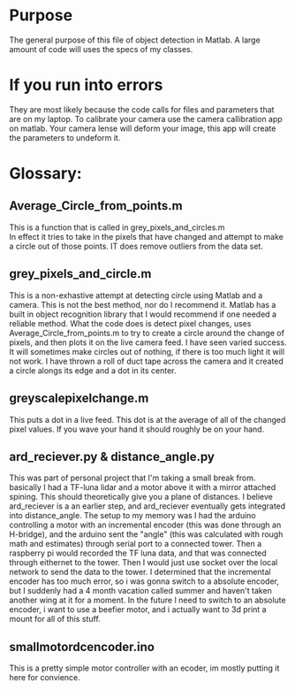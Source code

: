 # Purpose #
The general purpose of this file of object detection in Matlab. A large amount of code will uses the specs of my classes. 

# If you run into errors #
They are most likely because the code calls for files and parameters that are on my laptop. To calibrate your camera use the camera callibration app on matlab. Your camera lense will deform your image, this app will create the parameters to undeform it.

# Glossary: #

## Average_Circle_from_points.m ##
This is a function that is called in grey_pixels_and_circles.m  
In effect it tries to take in the pixels that have changed and attempt to make a circle out of those points. IT does remove outliers from the data set.

## grey_pixels_and_circle.m ##
This is a non-exhastive attempt at detecting circle using Matlab and a camera. This is not the best method, nor do I recommend it. Matlab has a built in object recognition library that I would recommend if one needed a reliable method. What the code does is detect pixel changes, uses Average_Circle_from_points.m to try to create a circle around the change of pixels, and then plots it on the live camera feed. I have seen varied success. It will sometimes make circles out of nothing, if there is too much light it will not work. I have thrown a roll of duct tape across the camera and it created a circle alongs its edge and a dot in its center. 

## greyscalepixelchange.m
This puts a dot in a live feed. This dot is at the average of all of the changed pixel values. If you wave your hand it should roughly be on your hand.


## ard_reciever.py & distance_angle.py
This was part of personal project that I'm taking a small break from. basically I had a TF-luna lidar and a motor above it with a mirror attached spining. This should theoretically give you a plane of distances. I believe ard_reciever is a an earlier step, and ard_reciever eventually gets integrated into distance_angle. The setup to my memory was I had the arduino controlling a motor with an incremental encoder (this was done through an H-bridge), and the arduino sent the "angle" (this was calculated with rough math and estimates) through serial port to a connected tower. Then a raspberry pi would recorded the TF luna data, and that was connected through eithernet to the tower. Then I would just use socket over the local network to send the data to the tower. I determined that the incremental encoder has too much error, so i was gonna switch to a absolute encoder, but I suddenly had a 4 month vacation called summer and haven't taken another wing at it for a moment. In the future I need to switch to an absolute encoder, i want to use a beefier motor, and i actually want to 3d print a mount for all of this stuff. 

## smallmotordcencoder.ino
This is a pretty simple motor controller with an ecoder, im mostly putting it here for convience.
